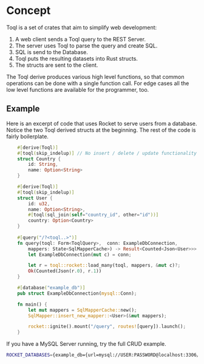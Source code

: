 # Concept

Toql is a set of crates that aim to simplify web development:

1. A web client sends a Toql query to the REST Server.
2. The server uses Toql to parse the query and create SQL.
3. SQL is send to the Database.
4. Toql puts the resulting datasets into Rust structs.
4. The structs are sent to the client.

The Toql derive produces various high level functions, so that common operations can be done with a single function call.
For edge cases all the low level functions are available for the programmer, too.

## Example

Here is an excerpt of code that uses Rocket to serve users from a database. 
Notice the two Toql derived structs at the beginning. The rest of the code is fairly boilerplate.

```rust
	#[derive(Toql)]
	#[toql(skip_indelup)] // No insert / delete / update functionality
	struct Country {
		id: String,
		name: Option<String>
	}

	#[derive(Toql)]
	#[toql(skip_indelup)]
	struct User {
		id: u32,
		name: Option<String>,
		#[toql(sql_join(self="country_id", other="id"))]
		country: Option<Country>
	}
    
	#[query("/?<toql..>")]
	fn query(toql: Form<ToqlQuery>,  conn: ExampleDbConnection, 
		mappers: State<SqlMapperCache>) -> Result<Counted<Json<User>>> {
		let ExampleDbConnection(mut c) = conn;

		let r = toql::rocket::load_many(toql, mappers, &mut c)?;
		Ok(Counted(Json(r.0), r.1))
	}

	#[database("example_db")]
	pub struct ExampleDbConnection(mysql::Conn);

	fn main() {
		let mut mappers = SqlMapperCache::new();
		SqlMapper::insert_new_mapper::<User>(&mut mappers);

		rocket::ignite().mount("/query", routes![query]).launch();
	}
```

If you have a MySQL Server running, try the full CRUD example.

```bash
ROCKET_DATABASES={example_db={url=mysql://USER:PASSWORD@localhost:3306/example_db}} cargo +nightly run --example crud_rocket_mysql

```


